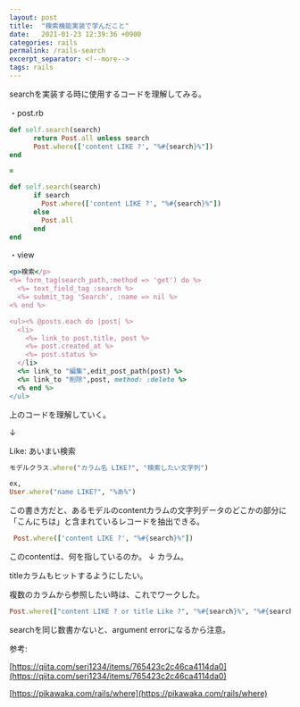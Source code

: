 ```yaml
---
layout: post
title:  "検索機能実装で学んだこと"
date:   2021-01-23 12:39:36 +0900
categories: rails
permalink: /rails-search
excerpt_separator: <!--more-->
tags: rails
---
```


<!--more-->
searchを実装する時に使用するコードを理解してみる。

・post.rb

```ruby
def self.search(search)
      return Post.all unless search
      Post.where(['content LIKE ?', "%#{search}%"])
end

=

def self.search(search)
      if search
        Post.where(['content LIKE ?', "%#{search}%"])
      else
        Post.all
      end
end

```

・view

```ruby
<p>検索</p>
<%= form_tag(search_path,:method => 'get') do %>
  <%= text_field_tag :search %>
  <%= submit_tag 'Search', :name => nil %>
<% end %>

<ul><% @posts.each do |post| %>
  <li>
    <%= link_to post.title, post %>
    <%= post.created_at %>
    <%= post.status %>
  </li>
  <%= link_to "編集",edit_post_path(post) %>
  <%= link_to "削除",post, method: :delete %>
  <% end %>
</ul>
```

上のコードを理解していく。

↓

Like: あいまい検索

```ruby
モデルクラス.where("カラム名 LIKE?", "検索したい文字列")

ex,
User.where("name LIKE?", "%あ%")
```

この書き方だと、あるモデルのcontentカラムの文字列データのどこかの部分に「こんにちは」と含まれているレコードを抽出できる。

```ruby
 Post.where(['content LIKE ?', "%#{search}%"])
```

このcontentは、何を指しているのか。
↓
カラム。

titleカラムもヒットするようにしたい。

複数のカラムから参照したい時は、これでワークした。

```ruby
Post.where(["content LIKE ? or title Like ?", "%#{search}%", "%#{search}%"])
```

searchを同じ数書かないと、argument errorになるから注意。

参考:

[https://qiita.com/seri1234/items/765423c2c46ca4114da0](https://qiita.com/seri1234/items/765423c2c46ca4114da0)

[https://pikawaka.com/rails/where](https://pikawaka.com/rails/where)



